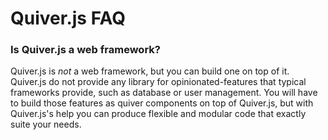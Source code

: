 
Quiver.js FAQ
=============

### Is Quiver.js a web framework?

Quiver.js is _not_ a web framework, but you can build one on top of it. Quiver.js do not provide any library for opinionated-features that typical frameworks provide, such as database or user management. You will have to build those features as quiver components on top of Quiver.js, but with Quiver.js's help you can produce flexible and modular code that exactly suite your needs.